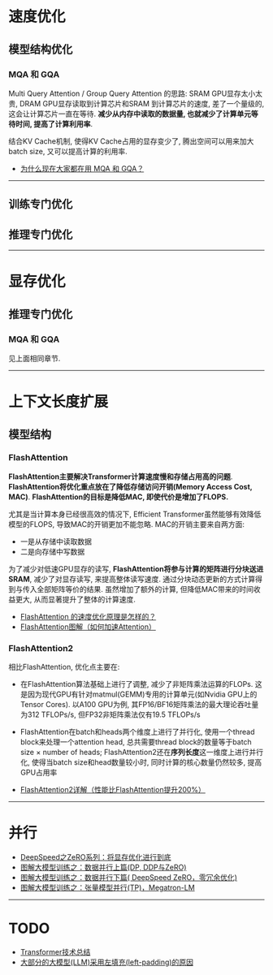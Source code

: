 # 速度优化

## 模型结构优化

### MQA 和 GQA

Multi Query Attention / Group Query Attention 的思路: SRAM GPU显存太小太贵, DRAM GPU显存读取到计算芯片和SRAM 到计算芯片的速度, 差了一个量级的, 这会让计算芯片一直在等待. **减少从内存中读取的数据量, 也就减少了计算单元等待时间, 提高了计算利用率**.

结合KV Cache机制, 使得KV Cache占用的显存变少了, 腾出空间可以用来加大batch size, 又可以提高计算的利用率.

- [为什么现在大家都在用 MQA 和 GQA？](https://mp.weixin.qq.com/s/nl5oIGNchxapgRNRlh2sPA)

---

## 训练专门优化

## 推理专门优化

---

# 显存优化

## 推理专门优化

### MQA 和 GQA

见上面相同章节.

---

# 上下文长度扩展

## 模型结构

### FlashAttention

**FlashAttention主要解决Transformer计算速度慢和存储占用高的问题**. **FlashAttention将优化重点放在了降低存储访问开销(Memory Access Cost, MAC)**. **FlashAttention的目标是降低MAC, 即使代价是增加了FLOPS.**

尤其是当计算本身已经很高效的情况下, Efficient Transformer虽然能够有效降低模型的FLOPS, 导致MAC的开销更加不能忽略. MAC的开销主要来自两方面:

- 一是从存储中读取数据
- 二是向存储中写数据

为了减少对低速GPU显存的读写, **FlashAttention将参与计算的矩阵进行分块送进SRAM**, 减少了对显存读写, 来提高整体读写速度. 通过分块动态更新的方式计算得到与传入全部矩阵等价的结果. 虽然增加了额外的计算, 但降低MAC带来的时间收益更大, 从而显著提升了整体的计算速度.

- [FlashAttention 的速度优化原理是怎样的？](https://www.zhihu.com/question/611236756/answer/3132304304)
- [FlashAttention图解（如何加速Attention）](https://zhuanlan.zhihu.com/p/626079753)

### FlashAttention2

相比FlashAttention, 优化点主要在:

- 在FlashAttention算法基础上进行了调整, 减少了非矩阵乘法运算的FLOPs. 这是因为现代GPU有针对matmul(GEMM)专用的计算单元(如Nvidia GPU上的Tensor Cores). 以A100 GPU为例, 其FP16/BF16矩阵乘法的最大理论吞吐量为312 TFLOPs/s, 但FP32非矩阵乘法仅有19.5 TFLOPs/s
- FlashAttention在batch和heads两个维度上进行了并行化, 使用一个thread block来处理一个attention head, 总共需要thread block的数量等于batch size × number of heads; FlashAttention2还在**序列长度**这一维度上进行并行化, 使得当batch size和head数量较小时, 同时计算的核心数量仍然较多, 提高GPU占用率

- [FlashAttention2详解（性能比FlashAttention提升200%）](https://zhuanlan.zhihu.com/p/645376942)

---

# 并行

- [DeepSpeed之ZeRO系列：将显存优化进行到底](https://zhuanlan.zhihu.com/p/513571706?utm_id=0)
- [图解大模型训练之：数据并行上篇(DP, DDP与ZeRO)](https://zhuanlan.zhihu.com/p/617133971)
- [图解大模型训练之：数据并行下篇( DeepSpeed ZeRO，零冗余优化)](https://zhuanlan.zhihu.com/p/618865052)
- [图解大模型训练之：张量模型并行(TP)，Megatron-LM](https://zhuanlan.zhihu.com/p/622212228)

---

# TODO

- [Transformer技术总结](https://zhuanlan.zhihu.com/p/634345592)
- [大部分的大模型(LLM)采用左填充(left-padding)的原因](https://zhuanlan.zhihu.com/p/646852375)
